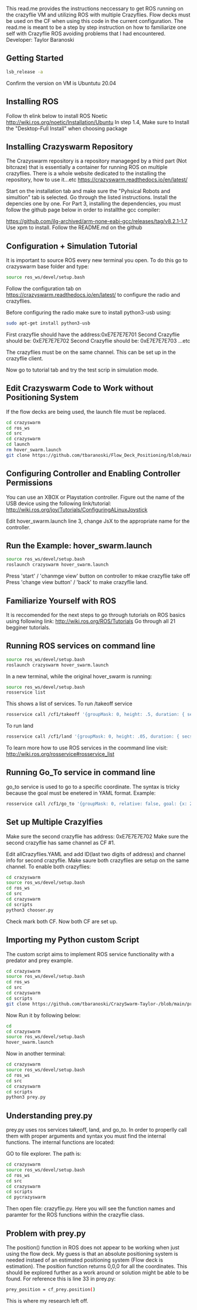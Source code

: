 This read.me provides the instructions neccessary to get ROS running on the crazyflie VM and utilizing ROS with multiple Crazyflies. 
Flow decks must be used on the CF when using this code in the current configuration.
The read.me is meant to be a step by step instruction on how to familiarize one self with Crazyflie ROS avoiding problems that I had encountered.
Developer: Taylor Baranoski

## Getting Started

```sh
lsb_release -a
```
Confirm the version on VM is Ubuntutu 20.04

## Installing ROS

Follow th elink below to install ROS Noetic
http://wiki.ros.org/noetic/Installation/Ubuntu
In step 1.4, Make sure to Install the "Desktop-Full Install" when choosing package

## Installing Crazyswarm Repository
The Crazyswarm repository is a repository manageged by a third part (Not bitcraze) that is essentially a container for running ROS on multiple crazyflies.
There is a whole website dedicated to the installing the repository, how to use it...etc
https://crazyswarm.readthedocs.io/en/latest/

Start on the installation tab and make sure the "Pyhsical Robots and simultion" tab is selected. Go through the listed instructions. Install the depencies one by one.
For Part 3, installing the dependencies, you must follow the github page below in order to installthe gcc compiler:

https://github.com/ilg-archived/arm-none-eabi-gcc/releases/tag/v8.2.1-1.7
Use xpm to install. Follow the README.md on the github

## Configuration + Simulation Tutorial
It is important to source ROS every new terminal you open. To do this go to crazyswarm base folder and type:
```sh
source ros_ws/devel/setup.bash
```
Follow the configuration tab on https://crazyswarm.readthedocs.io/en/latest/ to configure the radio and crazyflies.

Before configuring the radio make sure to install python3-usb using:
```sh
sudo apt-get install python3-usb
```

First crazyflie should have the address:0xE7E7E7E701
Second Crazyflie should be: 0xE7E7E7E702
Second Crazyflie should be: 0xE7E7E7E703 
...etc

The crazyflies must be on the same channel. This can be set up in the crazyflie client.

Now go to tutorial tab and try the test scrip in simulation mode.

## Edit Crazyswarm Code to Work without Positioning System
If the flow decks are being used, the launch file must be replaced.
```sh
cd crazyswarm
cd ros_ws
cd src
cd crazyswarm
cd launch
rm hover_swarm.launch
git clone https://github.com/tbaranoski/Flow_Deck_Positioning/blob/main/hover_swarm.launch
```
## Configuring Controller and Enabling Controller Permissions
You can use an XBOX or Playstation controller.
Figure out the name of the USB device using the following link/tutorial:
http://wiki.ros.org/joy/Tutorials/ConfiguringALinuxJoystick

Edit hover_swarm.launch line 3,
change JsX to the appropriate name for the controller.

## Run the Example: hover_swarm.launch
```sh
source ros_ws/devel/setup.bash
roslaunch crazyswarm hover_swarm.launch
```
Press 'start' / 'chanmge view' button on controller to mkae crazyflie take off
Press 'change view button' / 'back' to make crazyflie land.

## Familiarize Yourself with ROS
It is reccomended for the next steps to go through tutorials on ROS basics using following link:
http://wiki.ros.org/ROS/Tutorials
Go through all 21 begginer tutorials.

## Running ROS services on command line
```sh
source ros_ws/devel/setup.bash
roslaunch crazyswarm hover_swarm.launch
```

In a new terminal, while the original hover_swarm is running:
```sh
source ros_ws/devel/setup.bash
rosservice list
```
This shows a list of services.
To run /takeoff service
```sh
rosservice call /cf1/takeoff '{groupMask: 0, height: .5, duration: { secs: 3, nsecs: 5}'}
```
To run land
```sh
rosservice call /cf1/land '{groupMask: 0, height: .05, duration: { secs: 3, nsecs: 5}'}
```

To learn more how to use ROS services in the coommand line visit:
http://wiki.ros.org/rosservice#rosservice_list

## Running Go_To service in command line
go_to service is used to go to a specific coordinate. The syntax is tricky because the goal must be enetered in YAML format.
Example:
```sh
rosservice call /cf1/go_to '{groupMask: 0, relative: false, goal: {x: 2.0, y: 2.3, z: 2.8}, yaw: 0.0, duration: { secs: 4, nsecs: 5}'}
```

## Set up Multiple Crazylfies
Make sure the second crazyflie has address: 0xE7E7E7E702
Make sure the second crazyflie has same channel as CF #1.

Edit allCrazyflies.YAML and add ID(last two digits of address) and channel info for second crazyflie. Make saure both crazyflies are setup on the same channel.
To enable both crazyflies:
```sh
cd crazyswarm
source ros_ws/devel/setup.bash
cd ros_ws
cd src
cd crazyswarm
cd scripts
python3 chooser.py
```
Check mark both CF. Now both CF are set up.
 
 ## Importing my Python custom Script
 The custom script aims to implement ROS service functionality with a predator and prey example.
 ```sh
cd crazyswarm
source ros_ws/devel/setup.bash
cd ros_ws
cd src
cd crazyswarm
cd scripts
git clone https://github.com/tbaranoski/CrazySwarm-Taylor-/blob/main/prey.py
```
Now Run it by following below:

```sh
cd
cd crazyswarm
source ros_ws/devel/setup.bash
hover_swarm.launch
```

Now in another terminal:
```sh
cd crazyswarm
source ros_ws/devel/setup.bash
cd ros_ws
cd src
cd crazyswarm
cd scripts
python3 prey.py
```
## Understanding prey.py
prey.py uses ros services takeoff, land, and go_to. In order to properlly call them with proper arguments and syntax you must find the internal functions. The internal functions are located:

GO to file explorer. The path is:
 ```sh
cd crazyswarm
source ros_ws/devel/setup.bash
cd ros_ws
cd src
cd crazyswarm
cd scripts
cd pycrazyswarm
```
Then open file: crazyflie.py. Here you will see the function names and paramter for the ROS functions within the crazyflie class.

## Problem with prey.py
The position() function in ROS does not appear to be working  when just using the flow deck. My guess is that an absolute positioning system is needed instaed of an estimated positioning system (Flow deck is estimation).
The position function returns 0,0,0 for all the coordinates. This should be explored further as a work around or solution might be able to be found. 
For reference this is line 33 in prey.py:
```sh
prey_position = cf_prey.position()
```

This is where my research left off.
